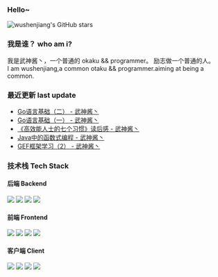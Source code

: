 ### Hello~
![wushenjiang's GitHub stars](https://github-readme-stats.vercel.app/api?username=wushenjiang&show_icons=true&theme=radical)
### 我是谁？ who am i?
我是武神酱丶，一个普通的 okaku && programmer。 励志做一个普通的人。<br/>
I am wushenjiang,a common otaku && programmer.aiming at being a common.
### 最近更新 last update
<!-- BLOG-POST-LIST:START -->
- [Go语言基础（二） - 武神酱丶](https://www.cnblogs.com/wushenjiang/p/17259699.html)
- [Go语言基础（一） - 武神酱丶](https://www.cnblogs.com/wushenjiang/p/17181228.html)
- [《高效能人士的七个习惯》读后感 - 武神酱丶](https://www.cnblogs.com/wushenjiang/p/16860832.html)
- [Java中的函数式编程 - 武神酱丶](https://www.cnblogs.com/wushenjiang/p/16782907.html)
- [GEF框架学习（2） - 武神酱丶](https://www.cnblogs.com/wushenjiang/p/16535767.html)
<!-- BLOG-POST-LIST:END -->
### 技术栈 Tech Stack
#### 后端 Backend
<img src="https://img.shields.io/badge/Java-100%25-blueviolet?style=for-the-badge"> <img src="https://img.shields.io/badge/Spring-80%25-blueviolet?style=for-the-badge"> <img src="https://img.shields.io/badge/Docker-75%25-blueviolet?style=for-the-badge"> <img src="https://img.shields.io/badge/SpringCloud-40%25-blueviolet?style=for-the-badge">
<br/>
#### 前端 Frontend
<img src="https://img.shields.io/badge/HTML-90%25-red?style=for-the-badge"> <img src="https://img.shields.io/badge/CSS-70%25-red?style=for-the-badge"> <img src="https://img.shields.io/badge/JS-85%25-red?style=for-the-badge"> <img src="https://img.shields.io/badge/Vue-60%25-red?style=for-the-badge"> <br/>
#### 客户端 Client
<img src="https://img.shields.io/badge/Kotlin-60%25-orange?style=for-the-badge"> <img src="https://img.shields.io/badge/Android-70%25-orange?style=for-the-badge"> <img src="https://img.shields.io/badge/SWT-80%25-orange?style=for-the-badge"> <img src="https://img.shields.io/badge/Flutter-25%25-orange?style=for-the-badge">
